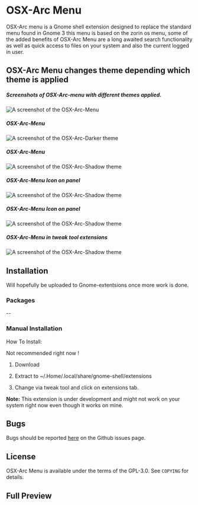 # OSX-Arc Menu

OSX-Arc menu is a Gnome shell extension designed to replace the standard menu found in Gnome 3 this menu is based on the zorin os menu, some of the added benefits of OSX-Arc Menu are a long awaited search functionality as well as quick access to files on your system and also the current  logged in user.

## OSX-Arc Menu changes theme depending which theme is applied 

##### Screenshots of OSX-Arc-menu with different themes applied.

![A screenshot of the OSX-Arc-Menu](https://github.com/LinxGem33/OSX-Arc-Menu/blob/master/screenshots/menul.png?raw=true)

##### OSX-Arc-Menu

![A screenshot of the OSX-Arc-Darker theme](https://github.com/LinxGem33/OSX-Arc-Menu/blob/master/screenshots/menud.png?raw=true)

##### OSX-Arc-Menu

![A screenshot of the OSX-Arc-Shadow theme](https://github.com/LinxGem33/OSX-Arc-Menu/blob/master/screenshots/mend7.png?raw=true)

##### OSX-Arc-Menu Icon on panel

![A screenshot of the OSX-Arc-Shadow theme](https://github.com/LinxGem33/OSX-Arc-Menu/blob/master/screenshots/bar1.png?raw=true)

##### OSX-Arc-Menu Icon on panel

![A screenshot of the OSX-Arc-Shadow theme](https://github.com/LinxGem33/OSX-Arc-Menu/blob/master/screenshots/bard3.png?raw=true)

##### OSX-Arc-Menu in tweak tool extensions

![A screenshot of the OSX-Arc-Shadow theme](https://github.com/LinxGem33/OSX-Arc-Menu/blob/master/screenshots/extb.png?raw=true)

## Installation

Will hopefully be uploaded to Gnome-extentsions once more work is done.

### Packages


--

### Manual Installation

How To Install:

Not recommended right now !

1. Download 

2. Extract to ~/.Home/.local/share/gnome-shell/extensions

3. Change via tweak tool and click on extensions tab.

**Note:** This extension is under development and might not work on your system right now even though it works on mine. 



## Bugs
Bugs should be reported [here](https://github.com/LinxGem33/OSX-Arc-Menu/issues) on the Github issues page.

## License
OSX-Arc Menu is available under the terms of the GPL-3.0. See `COPYING` for details.

## Full Preview


